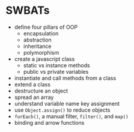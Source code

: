 # SWBATs

* define four pillars of OOP
    * encapsulation
    * abstraction
    * inheritance
    * polymorphism
* create a javascript class
    * static vs instance methods
    * public vs private variables
* instantiate and call methods from a class
* extend a class
* destructure an object
* spread an array
* understand variable name key assignment
* use `Object.assign()` to reduce objects
* `forEach()`, a manual filter, `filter()`, and `map()`
* binding and arrow functions